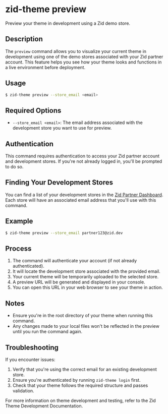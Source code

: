 # zid-theme preview

Preview your theme in development using a Zid demo store.

## Description

The `preview` command allows you to visualize your current theme in development using one of the demo stores associated with your Zid partner account. This feature helps you see how your theme looks and functions in a live environment before deployment.

## Usage

```bash
$ zid-theme preview --store_email <email>
```

## Required Options

- `--store_email <email>`: The email address associated with the development store you want to use for preview.

## Authentication

This command requires authentication to access your Zid partner account and development stores. If you're not already logged in, you'll be prompted to do so.

## Finding Your Development Stores

You can find a list of your development stores in the [Zid Partner Dashboard](https://partner.zid.sa/development-stores). Each store will have an associated email address that you'll use with this command.

## Example

```bash
$ zid-theme preview --store_email partner123@zid.dev
```

## Process

1. The command will authenticate your account (if not already authenticated).
2. It will locate the development store associated with the provided email.
3. Your current theme will be temporarily uploaded to the selected store.
4. A preview URL will be generated and displayed in your console.
5. You can open this URL in your web browser to see your theme in action.

## Notes

- Ensure you're in the root directory of your theme when running this command.
- Any changes made to your local files won't be reflected in the preview until you run the command again.

## Troubleshooting

If you encounter issues:

1. Verify that you're using the correct email for an existing development store.
2. Ensure you're authenticated by running `zid-theme login` first.
3. Check that your theme follows the required structure and passes validation.

For more information on theme development and testing, refer to the Zid Theme Development Documentation.
